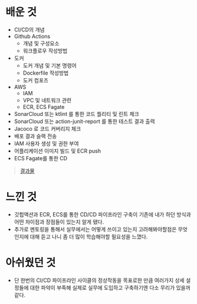 # 배운 것
- CI/CD의 개념
- Github Actions
	- 개념 및 구성요소
	- 워크플로우 작성방법
- 도커
	- 도커 개념 및 기본 명령어
	- Dockerfile 작성방법
	- 도커 컴포즈
- AWS
	- IAM
	- VPC 및 네트워크 관련
	- ECR, ECS Fagate
- SonarCloud 또는 ktlint 를 통한 코드 퀄리티 및 린트 체크
- SonarCloud 또는 action-junit-report 를 통한 테스트 결과 출력
- Jacoco 로 코드 커버리지 체크
- 배포 결과 슬랙 전송
- IAM 사용자 생성 및 권한 부여
- 어플리케이션 이미지 빌드 및 ECR push
- ECS Fagate를 통한 CD
> [결과물](Chapter%201.md)

# 느낀 것
- 깃헙액션과 ECR, ECS를 통한 CD/CD 파이프라인 구축이 기존에 내가 하던 방식과 어떤 차이점과 장점들이 있는지 알게 됐다. 
- 추가로 멘토링을 통해서 실무에서는 어떻게 쓰이고 있는지 고려해봐야할점은 무엇인지에 대해 듣고 나니 좀 더 많이 학습해야할 필요성을 느꼈다.

# 아쉬웠던 것
- 단 한번의 CI/CD 파이프라인 사이클의 정상작동을 목표로한 만큼 여러가지 상세 설정들에 대한 파악이 부족해 실제로 실무에 도입하고 구축하기엔 다소 무리가 있을꺼같다.
